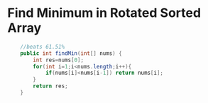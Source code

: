 # Find Minimum in Rotated Sorted Array

```Java
	//beats 61.51%
	public int findMin(int[] nums) {
        int res=nums[0];
        for(int i=1;i<nums.length;i++){
            if(nums[i]<nums[i-1]) return nums[i];
        }
        return res;
    }
```